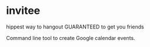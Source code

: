 # invitee
hippest way to hangout 
GUARANTEED to get you friends

Command line tool to create Google calendar events. 
